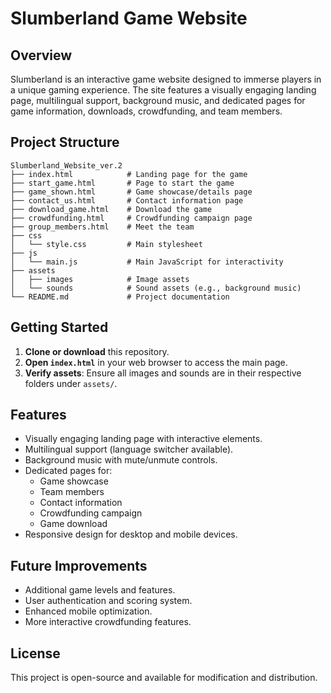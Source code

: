 # Slumberland Game Website

## Overview
Slumberland is an interactive game website designed to immerse players in a unique gaming experience. The site features a visually engaging landing page, multilingual support, background music, and dedicated pages for game information, downloads, crowdfunding, and team members.

## Project Structure
```
Slumberland_Website_ver.2
├── index.html            # Landing page for the game
├── start_game.html       # Page to start the game
├── game_shown.html       # Game showcase/details page
├── contact_us.html       # Contact information page
├── download_game.html    # Download the game
├── crowdfunding.html     # Crowdfunding campaign page
├── group_members.html    # Meet the team
├── css
│   └── style.css         # Main stylesheet
├── js
│   └── main.js           # Main JavaScript for interactivity
├── assets
│   ├── images            # Image assets
│   └── sounds            # Sound assets (e.g., background music)
└── README.md             # Project documentation
```

## Getting Started

1. **Clone or download** this repository.
2. **Open `index.html`** in your web browser to access the main page.
3. **Verify assets**: Ensure all images and sounds are in their respective folders under `assets/`.

## Features

- Visually engaging landing page with interactive elements.
- Multilingual support (language switcher available).
- Background music with mute/unmute controls.
- Dedicated pages for:
  - Game showcase
  - Team members
  - Contact information
  - Crowdfunding campaign
  - Game download
- Responsive design for desktop and mobile devices.

## Future Improvements

- Additional game levels and features.
- User authentication and scoring system.
- Enhanced mobile optimization.
- More interactive crowdfunding features.

## License

This project is open-source and available for modification and distribution.